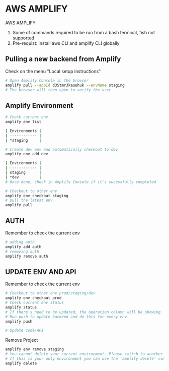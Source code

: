 # AWS AMPLIFY

AWS AMPLIFY

1. Some of commands required to be run from a bash terminal, fish not supported
2. Pre-requist: install aws CLI and amplify CLI globally

## Pulling a new backend from Amplify

Check on the menu "Local setup instructions"

```bash
# Open Amplify Console in the browser
amplify pull --appId d35tmr3kauuhuk --envName staging
# The browser will then open to verify the user
```

## Amplify Environment

```bash
# Check current env
amplify env list

| Environments |
| ------------ |
| *staging     |

# Create dev env and automatically checkout to dev
amplify env add dev

| Environments |
| ------------ |
| staging      |
| *dev         |
# Once done, check in Amplify Console if it's sucessfully completed

# Checkout to other env
amplify env checkout staging
# pull the latest env
amplify pull
```

## AUTH

Remember to check the current env

```bash
# adding auth
amplify add auth
# removing auth
amplify remove auth
```

## UPDATE ENV AND API

Remember to check the current env

```bash
# Checkout to other env prod/staging/dev
amplify env checkout prod
# Check current env status
amplify status
# If there's need to be updated, the operation column will be showing 'Update'
# Run push to update backend and do this for every env
amplify push

# Update code/API
```

Remove Project

```bash
amplify env remove staging
# You cannot delete your current environment. Please switch to another environment to delete your current environment
# If this is your only environment you can use the 'amplify delete' command to delete your project
amplify delete
```
